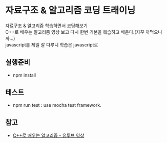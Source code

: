 # 자료구조 & 알고리즘 코딩 트래이닝

자료구조 & 알고리즘 학습하면서 코딩해보기  
C++로 배우는 알고리즘 영상 보고 다시 한번 기본을 복습하고 배운다.(자꾸 까먹으니까...)  
javascript를 제일 잘 다루니 학습은 javascript로  


## 실행준비
* npm install  

## 테스트
* npm run test
 : use mocha test framework.  
 
## 참고
* [C++로 배우는 알고리즘 - 유투브 영상](https://www.youtube.com/playlist?list=PLl5LpJCoD2mCIRn0Fkt8z07EK320ZmHgY)
